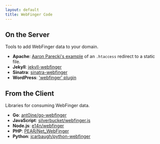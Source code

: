```yaml
---
layout: default
title: WebFinger Code
---
```


## On the Server ##

Tools to add WebFinger data to your domain.

 - **Apache**: [Aaron Parecki's example](https://gist.github.com/aaronpk/5846789) of an `.htaccess` redirect to a static file.
 - **Jekyll**: [jekyll-webfinger](https://github.com/konklone/jekyll-webfinger)
 - **Sinatra**: [sinatra-webfinger](https://github.com/konklone/sinatra-webfinger)
 - **WordPress**: ['webfinger' plugin](http://wordpress.org/plugins/webfinger/)

## From the Client ##

Libraries for consuming WebFinger data.

 - **Go**: [ant0ine/go-webfinger](https://github.com/ant0ine/go-webfinger)
 - **JavaScript**: [silverbucket/webfinger.js](https://github.com/silverbucket/webfinger.js)
 - **Node.js**: [e14n/webfinger](https://github.com/e14n/webfinger)
 - **PHP**: [PEAR/Net_WebFinger](http://pear.php.net/package/Net_WebFinger/)
 - **Python**: [jcarbaugh/python-webfinger](https://github.com/jcarbaugh/python-webfinger)
